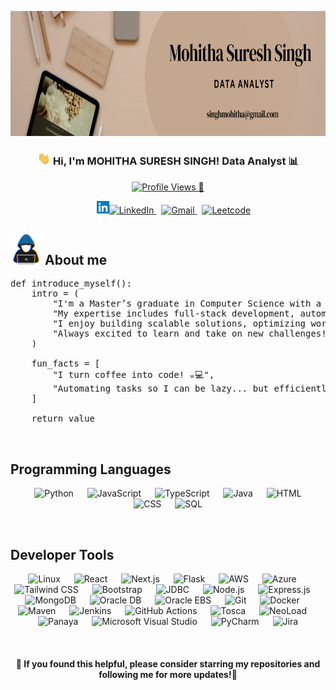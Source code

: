<p align="center">
  <img src="https://github.com/mohithasingh/mohithasingh/blob/main/Background%20banner.png" height="200"/>
</p>

<h3 align="center"> 
    <img src="https://github.com/mohithasingh/mohithasingh/blob/main/hello.gif" width="21"> 
    Hi, I'm <b>MOHITHA SURESH SINGH!</b> Data Analyst 📊
</h3>

<p align="center">
    <!-- Profile Views -->
    <a href="https://komarev.com/ghpvc/?username=mohithasingh">
        <img src="https://komarev.com/ghpvc/?username=mohithasingh&label=%20Profile%20Views%20👀%20&color=0e75b6&style=flat" alt="Profile Views 👀" />
    </a>
</p>
<p align="center">
    &emsp;
    <a href="https://www.linkedin.com/in/mohithasingh/" target="_blank">
         <img alt="LinkedIn" width="20px" src="https://github.com/mudiger/mudiger/blob/main/public/images/Linkedin%20Logo.png"><img alt="LinkedIn" src="https://img.shields.io/badge/LinkedIn-blue?style=flat-square&logo=linkedin&logoColor=white">
    </a> 
    &nbsp;
    <a href="mailto:singhmohitha@gmail.com.com" target="_blank">
        <img alt="Gmail" src="https://img.shields.io/badge/-singhmohitha@gmail.com-c14438?style=flat-square&logo=Gmail&logoColor=white">
    </a> 
    &nbsp;
    <a href="https://leetcode.com/u/saarthakmudigere/"><img alt = "Leetcode" src="https://img.shields.io/badge/LeetCode%20-%23FFA116.svg?style=plastic&logo=leetcode&logoColor=black" /></a>
</p>

## <picture><img src = "https://github.com/mudiger/mudiger/blob/main/public/images/about_me.gif?raw=true" width = 50px></picture> About me

<pre>
def introduce_myself():
    intro = (
        "I'm a Master’s graduate in Computer Science with a passion for software development and DevSecOps.", 
        "My expertise includes full-stack development, automation, cloud computing (AWS, Azure), and CI/CD pipelines.",
        "I enjoy building scalable solutions, optimizing workflows, and automating processes to improve efficiency.", 
        "Always excited to learn and take on new challenges! 🚀"
    )
    
    fun_facts = [
        "I turn coffee into code! ☕💻",
        "Automating tasks so I can be lazy... but efficiently! 😎",
    ]
    
    return value
</pre>
</br>

## Programming Languages
<p align="center"> &emsp; <img alt="Python" src="https://img.shields.io/badge/Python-FFD43B?style=flat-square&logo=python&logoColor=darkgreen"> &emsp; <img alt="JavaScript" src="https://img.shields.io/badge/JavaScript-F7DF1E?style=flat-square&logo=javascript&logoColor=black"> &emsp; <img alt="TypeScript" src="https://img.shields.io/badge/TypeScript-3178C6?style=flat-square&logo=typescript&logoColor=white"> &emsp; <img alt="Java" src="https://img.shields.io/badge/Java-ED8B00?style=flat-square&logo=java&logoColor=white"> &emsp; <img alt="HTML" src="https://img.shields.io/badge/HTML-E34F26?style=flat-square&logo=html5&logoColor=white"> &emsp; <img alt="CSS" src="https://img.shields.io/badge/CSS-1572B6?style=flat-square&logo=css3&logoColor=white"> &emsp; <img alt="SQL" src="https://img.shields.io/badge/SQL-4479A1?style=flat-square&logo=mysql&logoColor=white"> </p>
</br>

## Developer Tools
<p align="center"> 
<img alt="Linux" src="https://img.shields.io/badge/Linux-000000?style=flat-square&logo=linux&logoColor=white"> &emsp; <img alt="React" src="https://img.shields.io/badge/React-000000?style=flat-square&logo=react&logoColor=white"> &emsp; <img alt="Next.js" src="https://img.shields.io/badge/Next.js-000000?style=flat-square&logo=nextdotjs&logoColor=white"> &emsp; <img alt="Flask" src="https://img.shields.io/badge/Flask-000000?style=flat-square&logo=flask&logoColor=white"> &emsp; <img alt="AWS" src="https://img.shields.io/badge/AWS-000000?style=flat-square&logo=amazonaws&logoColor=white"> &emsp; <img alt="Azure" src="https://img.shields.io/badge/Azure-000000?style=flat-square&logo=microsoftazure&logoColor=white"> &emsp; <img alt="Tailwind CSS" src="https://img.shields.io/badge/Tailwind%20CSS-000000?style=flat-square&logo=tailwindcss&logoColor=white"> &emsp; <img alt="Bootstrap" src="https://img.shields.io/badge/Bootstrap-000000?style=flat-square&logo=bootstrap&logoColor=white"> &emsp; <img alt="JDBC" src="https://img.shields.io/badge/JDBC-000000?style=flat-square&logo=java&logoColor=white"> &emsp; <img alt="Node.js" src="https://img.shields.io/badge/Node.js-000000?style=flat-square&logo=nodedotjs&logoColor=white"> &emsp; <img alt="Express.js" src="https://img.shields.io/badge/Express.js-000000?style=flat-square&logo=express&logoColor=white"> &emsp; <img alt="MongoDB" src="https://img.shields.io/badge/MongoDB-000000?style=flat-square&logo=mongodb&logoColor=white"> &emsp; <img alt="Oracle DB" src="https://img.shields.io/badge/Oracle_DB-000000?style=flat-square&logo=oracle&logoColor=white"> &emsp; <img alt="Oracle EBS" src="https://img.shields.io/badge/Oracle_EBS-000000?style=flat-square&logo=oracle&logoColor=white"> &emsp; <img alt="Git" src="https://img.shields.io/badge/Git-000000?style=flat-square&logo=git&logoColor=white"> &emsp; <img alt="Docker" src="https://img.shields.io/badge/Docker-000000?style=flat-square&logo=docker&logoColor=white"> &emsp; <img alt="Maven" src="https://img.shields.io/badge/Maven-000000?style=flat-square&logo=apachemaven&logoColor=white"> &emsp; <img alt="Jenkins" src="https://img.shields.io/badge/Jenkins-000000?style=flat-square&logo=jenkins&logoColor=white"> &emsp; <img alt="GitHub Actions" src="https://img.shields.io/badge/GitHub%20Actions-000000?style=flat-square&logo=githubactions&logoColor=white"> &emsp; <img alt="Tosca" src="https://img.shields.io/badge/Tosca-000000?style=flat-square&logo=tosca&logoColor=white"> &emsp; <img alt="NeoLoad" src="https://img.shields.io/badge/NeoLoad-000000?style=flat-square&logo=neoload&logoColor=white"> &emsp; <img alt="Panaya" src="https://img.shields.io/badge/Panaya-000000?style=flat-square&logo=panaya&logoColor=white"> &emsp; <img alt="Microsoft Visual Studio" src="https://img.shields.io/badge/Visual%20Studio-000000?style=flat-square&logo=visualstudio&logoColor=white"> &emsp; <img alt="PyCharm" src="https://img.shields.io/badge/PyCharm-000000?style=flat-square&logo=pycharm&logoColor=white"> &emsp; <img alt="Jira" src="https://img.shields.io/badge/Jira-000000?style=flat-square&logo=jira&logoColor=white"> 
</p>

</br>
<h4 align="center"> 
🌟 If you found this helpful, please consider starring my repositories and following me for more updates!🌟
</h4>
